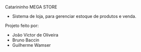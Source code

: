 Catarininho MEGA STORE

- Sistema de loja, para gerenciar estoque de produtos e venda.

Projeto feito por:
- João Victor de Oliveira
- Bruno Baccin
- Guilherme Wamser